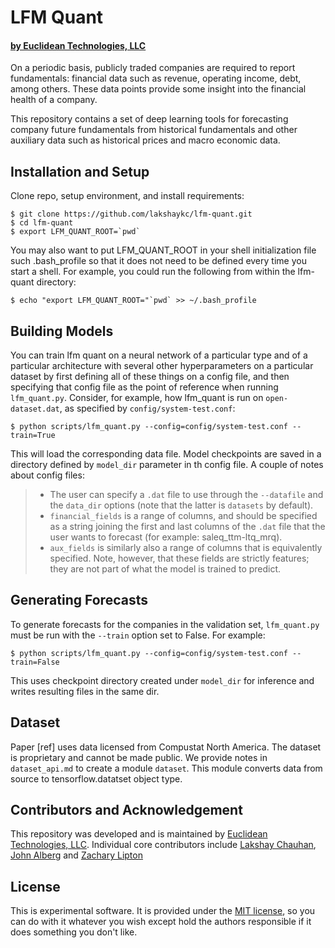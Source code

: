 # LFM Quant

#### [by Euclidean Technologies, LLC](http://www.euclidean.com)

On a periodic basis, publicly traded companies are required to report fundamentals: financial data such as revenue, operating income, debt, among others. These data points provide some insight into the financial health of a company.

This repository contains a set of deep learning tools for forecasting company future fundamentals from historical fundamentals and other auxiliary data such as historical prices and macro economic data.

## Installation and Setup

Clone repo, setup environment, and install requirements:

```shell 
$ git clone https://github.com/lakshaykc/lfm-quant.git
$ cd lfm-quant
$ export LFM_QUANT_ROOT=`pwd`
```

You may also want to put LFM_QUANT_ROOT in your shell initialization file such .bash_profile so 
that it does not need to be defined every time you start a shell. 
For example, you could run the following from within the lfm-quant directory:

```shell 
$ echo "export LFM_QUANT_ROOT="`pwd` >> ~/.bash_profile
```

## Building Models
You can train lfm quant on a neural network of a particular type and of a
particular architecture with several other hyperparameters on a particular
dataset by first defining all of these things on a config file, and then
specifying that config file as the point of reference when running
`lfm_quant.py`. Consider, for example, how lfm_quant is run on
`open-dataset.dat`, as specified by `config/system-test.conf`:

```shell
$ python scripts/lfm_quant.py --config=config/system-test.conf --train=True
```

This will load the corresponding data file. Model checkpoints  are saved in a directory defined
by `model_dir` parameter in th config file.
A couple of notes about config files:
> * The user can specify a `.dat` file to use through the `--datafile` and the
>   `data_dir` options (note that the latter is `datasets` by default).
> * `financial_fields` is a range of columns, and should be specified as a
>   string joining the first and last columns of the `.dat` file that the user
>   wants to forecast (for example: saleq_ttm-ltq_mrq).
> * `aux_fields` is similarly also a range of columns that is equivalently
>   specified. Note, however, that these fields are strictly features; they are
>   not part of what the model is trained to predict.

## Generating Forecasts
To generate forecasts for the companies in the validation set, `lfm_quant.py`
must be run with the `--train` option set to False. For example:

```shell
$ python scripts/lfm_quant.py --config=config/system-test.conf --train=False
```
This uses checkpoint directory created under `model_dir` for inference and writes resulting
files in the same dir.

## Dataset
Paper [ref] uses data licensed from Compustat North America. The dataset is proprietary 
and cannot be made public. We provide notes in `dataset_api.md` to create a 
module `dataset`. This module converts data from 
source to tensorflow.datatset object type.

## Contributors and Acknowledgement

This repository was developed and is maintained by 
[Euclidean Technologies, LLC](http://www.euclidean.com/). 
Individual core contributors include 
[Lakshay Chauhan](https://github.com/lakshaykc),
[John Alberg](https://github.com/euclidjda) and 
[Zachary Lipton](https://github.com/zackchase) 

## License 

This is experimental software. It is provided under the [MIT license][mit], 
so you can do with it whatever you wish except hold the authors responsible 
if it does something you don't like.

[mit]: http://www.opensource.org/licenses/mit-license.php



